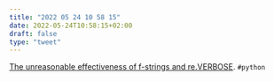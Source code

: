 ```yaml
---
title: "2022 05 24 10 58 15"
date: 2022-05-24T10:58:15+02:00
draft: false
type: "tweet"
---
```


[The unreasonable effectiveness of f‍-‍strings and re.VERBOSE](https://death.andgravity.com/f-re). `#python`
